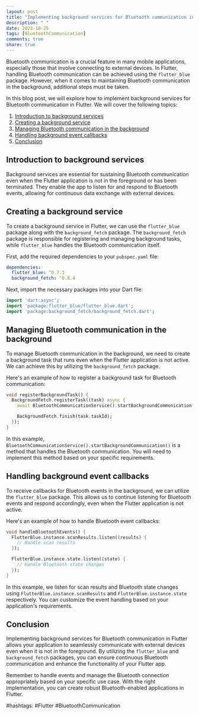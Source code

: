 ```yaml
---
layout: post
title: "Implementing background services for Bluetooth communication in Flutter"
description: " "
date: 2023-10-25
tags: [BluetoothCommunication]
comments: true
share: true
---
```


Bluetooth communication is a crucial feature in many mobile applications, especially those that involve connecting to external devices. In Flutter, handling Bluetooth communication can be achieved using the `flutter_blue` package. However, when it comes to maintaining Bluetooth communication in the background, additional steps must be taken.

In this blog post, we will explore how to implement background services for Bluetooth communication in Flutter. We will cover the following topics:

1. [Introduction to background services](#introduction-to-background-services)
2. [Creating a background service](#creating-a-background-service)
3. [Managing Bluetooth communication in the background](#managing-bluetooth-communication-in-the-background)
4. [Handling background event callbacks](#handling-background-event-callbacks)
5. [Conclusion](#conclusion)

## Introduction to background services

Background services are essential for sustaining Bluetooth communication even when the Flutter application is not in the foreground or has been terminated. They enable the app to listen for and respond to Bluetooth events, allowing for continuous data exchange with external devices.

## Creating a background service

To create a background service in Flutter, we can use the `flutter_blue` package along with the `background_fetch` package. The `background_fetch` package is responsible for registering and managing background tasks, while `flutter_blue` handles the Bluetooth communication itself.

First, add the required dependencies to your `pubspec.yaml` file:

```yaml
dependencies:
  flutter_blue: ^0.7.3
  background_fetch: ^0.8.4
```

Next, import the necessary packages into your Dart file:

```dart
import 'dart:async';
import 'package:flutter_blue/flutter_blue.dart';
import 'package:background_fetch/background_fetch.dart';
```

## Managing Bluetooth communication in the background

To manage Bluetooth communication in the background, we need to create a background task that runs even when the Flutter application is not active. We can achieve this by utilizing the `background_fetch` package.

Here's an example of how to register a background task for Bluetooth communication:

```dart
void registerBackgroundTask() {
  BackgroundFetch.registerTask((task) async {
    await BluetoothCommunicationService().startBackgroundCommunication();

    BackgroundFetch.finish(task.taskId);
  });
}
```

In this example, `BluetoothCommunicationService().startBackgroundCommunication()` is a method that handles the Bluetooth communication. You will need to implement this method based on your specific requirements.

## Handling background event callbacks

To receive callbacks for Bluetooth events in the background, we can utilize the `flutter_blue` package. This allows us to continue listening for Bluetooth events and respond accordingly, even when the Flutter application is not active.

Here's an example of how to handle Bluetooth event callbacks:

```dart
void handleBluetoothEvents() {
  FlutterBlue.instance.scanResults.listen((results) {
    // Handle scan results
  });

  FlutterBlue.instance.state.listen((state) {
    // Handle Bluetooth state changes
  });
}
```

In this example, we listen for scan results and Bluetooth state changes using `FlutterBlue.instance.scanResults` and `FlutterBlue.instance.state` respectively. You can customize the event handling based on your application's requirements.

## Conclusion

Implementing background services for Bluetooth communication in Flutter allows your application to seamlessly communicate with external devices even when it is not in the foreground. By utilizing the `flutter_blue` and `background_fetch` packages, you can ensure continuous Bluetooth communication and enhance the functionality of your Flutter app.

Remember to handle events and manage the Bluetooth connection appropriately based on your specific use case. With the right implementation, you can create robust Bluetooth-enabled applications in Flutter.

#hashtags: #Flutter #BluetoothCommunication